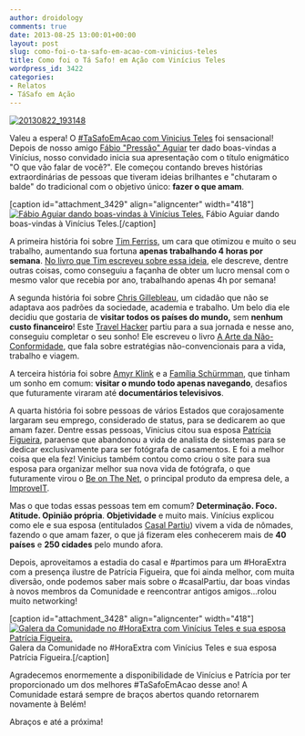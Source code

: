 ```yaml
---
author: droidology
comments: true
date: 2013-08-25 13:00:01+00:00
layout: post
slug: como-foi-o-ta-safo-em-acao-com-vinicius-teles
title: Como foi o Tá Safo! em Ação com Vinícius Teles
wordpress_id: 3422
categories:
- Relatos
- TáSafo em Ação
---
```


[![20130822_193148](http://tasafo.files.wordpress.com/2013/08/20130822_193148.jpg?w=652)](http://tasafo.files.wordpress.com/2013/08/20130822_193148.jpg)


Valeu a espera! O [#TaSafoEmAcao com Vinicius Teles](http://tasafo.wordpress.com/2013/08/21/ta-safo-em-acao-com-vinicius-teles/) foi sensacional! Depois de nosso amigo [Fábio "Pressão" Aguiar](http://about.me/fabyogr) ter dado boas-vindas a Vinícius, nosso convidado inicia sua apresentação com o título enigmático "O que vão falar de você?". Ele começou contando breves histórias extraordinárias de pessoas que tiveram ideias brilhantes e "chutaram o balde" do tradicional com o objetivo único: **fazer o que amam**.

<!-- more -->

[caption id="attachment_3429" align="aligncenter" width="418"][![Fábio Aguiar dando boas-vindas à Vinícius Teles.](http://tasafo.files.wordpress.com/2013/08/dsc04341.jpg?w=652)](http://tasafo.files.wordpress.com/2013/08/dsc04341.jpg) Fábio Aguiar dando boas-vindas à Vinícius Teles.[/caption]

A primeira história foi sobre [Tim Ferriss](http://www.fourhourworkweek.com/blog/), um cara que otimizou e muito o seu trabalho, aumentando sua fortuna **apenas trabalhando 4 horas por semana**. [No livro que Tim escreveu sobre essa ideia](http://www.fourhourworkweek.com/), ele descreve, dentre outras coisas, como conseguiu a façanha de obter um lucro mensal com o mesmo valor que recebia por ano, trabalhando apenas 4h por semana!

A segunda história foi sobre [Chris Gillebleau](http://chrisguillebeau.com/), um cidadão que não se adaptava aos padrões da sociedade, academia e trabalho. Um belo dia ele decidiu que gostaria de **visitar todos os países do mundo,** sem **nenhum custo financeiro**! Este [Travel Hacker](http://travelhacking.org/) partiu para a sua jornada e nesse ano, conseguiu completar o seu sonho! Ele escreveu o livro [A Arte da Não- Conformidade](http://chrisguillebeau.com/the-book/), que fala sobre estratégias não-convencionais para a vida, trabalho e viagem.

A terceira história foi sobre [Amyr Klink](http://www.amyrklink.com.br/) e a [Família Schürmman](http://www.schurmann.com.br/), que tinham um sonho em comum: **visitar o mundo todo apenas navegando**, desafios que futuramente viraram até **documentários televisivos**.

A quarta história foi sobre pessoas de vários Estados que corajosamente largaram seu emprego, considerado de status, para se dedicarem ao que amam fazer. Dentre essas pessoas, Vinicius citou sua esposa [Patrícia Figueira](http://patriciafigueira.com.br/), paraense que abandonou a vida de analista de sistemas para se dedicar exclusivamente para ser fotógrafa de casamentos. E foi a melhor coisa que ela fez! Vinicius também contou como criou o site para sua esposa para organizar melhor sua nova vida de fotógrafa, o que futuramente virou o [Be on The Net](http://beonthe.net), o principal produto da empresa dele, a [ImproveIT](http://www.improveit.com.br).

Mas o que todas essas pessoas tem em comum? **Determinação. Foco. Atitude. Opinião própria**. **Objetividade** e muito mais. Vinícius explicou como ele e sua esposa (entitulados [Casal Partiu](http://www.casalpartiu.com.br)) vivem a vida de nômades, fazendo o que amam fazer, o que já fizeram eles conhecerem mais de **40 países** e **250 cidades** pelo mundo afora.

Depois, aproveitamos a estadia do casal e #partimos para um #HoraExtra com a presença ilustre de Patrícia Figueira, que foi ainda melhor, com muita diversão, onde podemos saber mais sobre o #casalPartiu, dar boas vindas à novos membros da Comunidade e reencontrar antigos amigos...rolou muito networking!

[caption id="attachment_3428" align="aligncenter" width="418"][![Galera da Comunidade no #HoraExtra com Vinícius Teles e sua esposa Patrícia Figueira.](http://tasafo.files.wordpress.com/2013/08/dsc04347.jpg?w=652)](http://tasafo.files.wordpress.com/2013/08/dsc04347.jpg) Galera da Comunidade no #HoraExtra com Vinícius Teles e sua esposa Patrícia Figueira.[/caption]

Agradecemos enormemente a disponibilidade de Vinícius e Patrícia por ter proporcionado um dos melhores #TaSafoEmAcao desse ano! A Comunidade estará sempre de braços abertos quando retornarem novamente à Belém!

Abraços e até a próxima!
